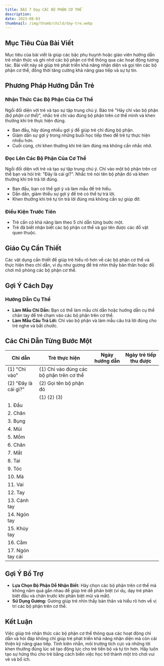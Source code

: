 ```yaml
---
title: BÀI 7 Dạy CÁC BỘ PHẬN CƠ THỂ
description: 
date: 2023-08-03
thumbnail: /img/thumb/child/day-tre.webp
---
```

## Mục Tiêu Của Bài Viết

Mục tiêu của bài viết là giúp các bậc phụ huynh hoặc giáo viên hướng dẫn trẻ nhận thức và ghi nhớ các bộ phận cơ thể thông qua các hoạt động tương tác. Bài viết này sẽ giúp trẻ phát triển khả năng nhận diện và gọi tên các bộ phận cơ thể, đồng thời tăng cường khả năng giao tiếp và sự tự tin.

## Phương Pháp Hướng Dẫn Trẻ

### Nhận Thức Các Bộ Phận Của Cơ Thể

Ngồi đối diện với trẻ và tạo sự tập trung chú ý. Bảo trẻ "Hãy chỉ vào bộ phận _(bộ phận cơ thể)_", nhắc trẻ chỉ vào đúng bộ phận trên cơ thể mình và khen thưởng khi trẻ thực hiện đúng.

- Ban đầu, hãy dùng nhiều gợi ý để giúp trẻ chỉ đúng bộ phận.
- Giảm dần sự gợi ý trong những buổi học tiếp theo để trẻ tự thực hiện nhiều hơn.
- Cuối cùng, chỉ khen thưởng khi trẻ làm đúng mà không cần nhắc nhở.

### Đọc Lên Các Bộ Phận Của Cơ Thể

Ngồi đối diện với trẻ và tạo sự tập trung chú ý. Chỉ vào một bộ phận trên cơ thể bạn và hỏi trẻ: "Đây là cái gì?". Nhắc trẻ nói tên bộ phận đó và khen thưởng khi trẻ trả lời đúng.

- Ban đầu, bạn có thể gợi ý và làm mẫu để trẻ hiểu.
- Dần dần, giảm thiểu sự gợi ý để trẻ có thể tự trả lời.
- Khen thưởng khi trẻ tự tin trả lời đúng mà không cần sự giúp đỡ.

### Điều Kiện Trước Tiên

- Trẻ cần có khả năng làm theo 5 chỉ dẫn từng bước một.
- Trẻ đã biết nhận biết các bộ phận cơ thể và gọi tên được các đồ vật quen thuộc.

## Giáo Cụ Cần Thiết

Các vật dụng cần thiết để giúp trẻ hiểu rõ hơn về các bộ phận cơ thể và thực hiện theo chỉ dẫn, ví dụ như gương để trẻ nhìn thấy bản thân hoặc đồ chơi mô phỏng các bộ phận cơ thể.

## Gợi Ý Cách Dạy

### Hướng Dẫn Cụ Thể

- **Làm Mẫu Chỉ Dẫn:** Bạn có thể làm mẫu chỉ dẫn hoặc hướng dẫn cụ thể chân tay để trẻ chạm vào các bộ phận trên cơ thể.
- **Làm Mẫu Câu Trả Lời:** Chỉ vào bộ phận và làm mẫu câu trả lời đúng cho trẻ nghe và bắt chước.

## Các Chỉ Dẫn Từng Bước Một

| Chỉ dẫn                 | Trẻ thực hiện                                                       | Ngày hướng dẫn | Ngày trẻ tiếp thu được |
|-------------------------|---------------------------------------------------------------------|----------------|--------------------------|
| (1) "Chỉ vào"           | (1) Chỉ vào đúng các bộ phận trên cơ thể                           |                |                          |
| (2) "Đây là cái gì?"    | (2) Gọi tên bộ phận đó                                             |                |                          |
|                         | (1) (2) (3)                                                        |                |                          |
| 1. Đầu                  |                                                                     |                |                          |
| 2. Chân                 |                                                                     |                |                          |
| 3. Bụng                 |                                                                     |                |                          |
| 4. Mũi                  |                                                                     |                |                          |
| 5. Mồm                  |                                                                     |                |                          |
| 6. Chân                 |                                                                     |                |                          |
| 7. Mắt                  |                                                                     |                |                          |
| 8. Tai                  |                                                                     |                |                          |
| 9. Tóc                  |                                                                     |                |                          |
| 10. Má                  |                                                                     |                |                          |
| 11. Vai                 |                                                                     |                |                          |
| 12. Tay                 |                                                                     |                |                          |
| 13. Cánh tay            |                                                                     |                |                          |
| 14. Ngón tay            |                                                                     |                |                          |
| 15. Khủy tay            |                                                                     |                |                          |
| 16. Cằm                 |                                                                     |                |                          |
| 17. Ngón tay cái        |                                                                     |                |                          |

## Gợi Ý Bổ Trợ

- **Lựa Chọn Bộ Phận Dễ Nhận Biết:** Hãy chọn các bộ phận trên cơ thể mà không nằm quá gần nhau để giúp trẻ dễ phân biệt (ví dụ, dạy trẻ phân biệt đầu và chân trước khi phân biệt mũi và mắt).
- **Sử Dụng Gương:** Gương giúp trẻ nhìn thấy bản thân và hiểu rõ hơn về vị trí các bộ phận trên cơ thể.

## Kết Luận

Việc giúp trẻ nhận thức các bộ phận cơ thể thông qua các hoạt động chỉ dẫn và hỏi đáp không chỉ giúp trẻ phát triển khả năng nhận diện mà còn cải thiện kỹ năng giao tiếp. Tính kiên nhẫn, môi trường tích cực và những lời khen thưởng đúng lúc sẽ tạo động lực cho trẻ tiến bộ và tự tin hơn. Hãy luôn tạo sự hứng thú cho trẻ bằng cách biến việc học trở thành một trò chơi vui vẻ và bổ ích.

